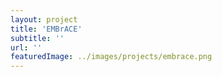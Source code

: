 ```yaml
---
layout: project
title: 'EMBrACE'
subtitle: ''
url: ''
featuredImage: ../images/projects/embrace.png
---
```

